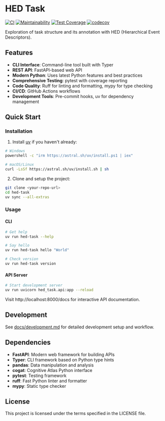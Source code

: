 # HED Task

[![CI](https://github.com/VisLab/hed-task/actions/workflows/ci.yml/badge.svg)](https://github.com/VisLab/hed-task/actions/workflows/ci.yml)
[![Maintainability](https://api.codeclimate.com/v1/badges/YOUR_REPO_ID/maintainability)](https://codeclimate.com/github/VisLab/hed-task/maintainability)
[![Test Coverage](https://api.codeclimate.com/v1/badges/YOUR_REPO_ID/test_coverage)](https://codeclimate.com/github/VisLab/hed-task/test_coverage)
[![codecov](https://codecov.io/gh/VisLab/hed-task/branch/main/graph/badge.svg)](https://codecov.io/gh/VisLab/hed-task)

Exploration of task structure and its annotation with HED (Hierarchical Event Descriptors).

## Features

- **CLI Interface**: Command-line tool built with Typer
- **REST API**: FastAPI-based web API
- **Modern Python**: Uses latest Python features and best practices
- **Comprehensive Testing**: pytest with coverage reporting
- **Code Quality**: Ruff for linting and formatting, mypy for type checking
- **CI/CD**: GitHub Actions workflows
- **Development Tools**: Pre-commit hooks, uv for dependency management

## Quick Start

### Installation

1. Install [uv](https://docs.astral.sh/uv/) if you haven't already:
```bash
# Windows
powershell -c "irm https://astral.sh/uv/install.ps1 | iex"

# macOS/Linux
curl -LsSf https://astral.sh/uv/install.sh | sh
```

2. Clone and setup the project:
```bash
git clone <your-repo-url>
cd hed-task
uv sync --all-extras
```

### Usage

#### CLI
```bash
# Get help
uv run hed-task --help

# Say hello
uv run hed-task hello "World"

# Check version
uv run hed-task version
```

#### API Server
```bash
# Start development server
uv run uvicorn hed_task.api:app --reload
```

Visit http://localhost:8000/docs for interactive API documentation.

## Development

See [docs/development.md](docs/development.md) for detailed development setup and workflow.

## Dependencies

- **FastAPI**: Modern web framework for building APIs
- **Typer**: CLI framework based on Python type hints
- **pandas**: Data manipulation and analysis
- **cogat**: Cognitive Atlas Python interface
- **pytest**: Testing framework
- **ruff**: Fast Python linter and formatter
- **mypy**: Static type checker

## License

This project is licensed under the terms specified in the LICENSE file.
